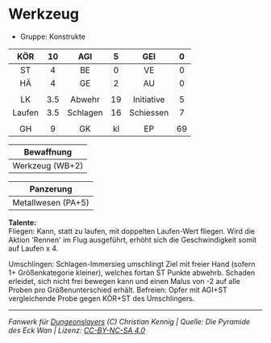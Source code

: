 # Werkzeug  
- Gruppe: Konstrukte  

| KÖR | 10 | AGI | 5 | GEI | 0 |
| :-: | :-: | :-: | :-: | :-: | :-: |
| ST | 4 | BE | 0 | VE | 0 |
| HÄ | 4 | GE | 2 | AU | 0 |
|  |
| LK | 3.5 | Abwehr | 19 | Initiative | 5 |
| Laufen | 3.5 | Schlagen | 16 | Schiessen | 7 |
|  |
| GH | 9 | GK | kl | EP | 69 |

| Bewaffnung |
| --- |
| Werkzeug (WB+2) |


| Panzerung |
| --- |
| Metallwesen (PA+5) |


**Talente:**  
Fliegen: Kann, statt zu laufen, mit doppelten Laufen-Wert fliegen. Wird die Aktion 'Rennen' im Flug ausgeführt, erhöht sich die Geschwindigkeit somit auf Laufen x 4.

Umschlingen: Schlagen-Immersieg umschlingt Ziel mit freier Hand (sofern 1+ Größenkategorie kleiner), welches fortan ST Punkte abwehrb. Schaden erleidet, sich nicht frei bewegen kann und einen Malus von -2 auf alle Proben pro Größenunterschied erhält. Befreien: Opfer mit AGI+ST vergleichende Probe gegen KÖR+ST des Umschlingers.





___
*Fanwerk für [Dungeonslayers](https://www.dungeonslayers.net/) (C) Christian Kennig | Quelle: Die Pyramide des Eck Wan | Lizenz: [CC-BY-NC-SA 4.0](https://creativecommons.org/licenses/by-nc-sa/4.0/deed.de)*